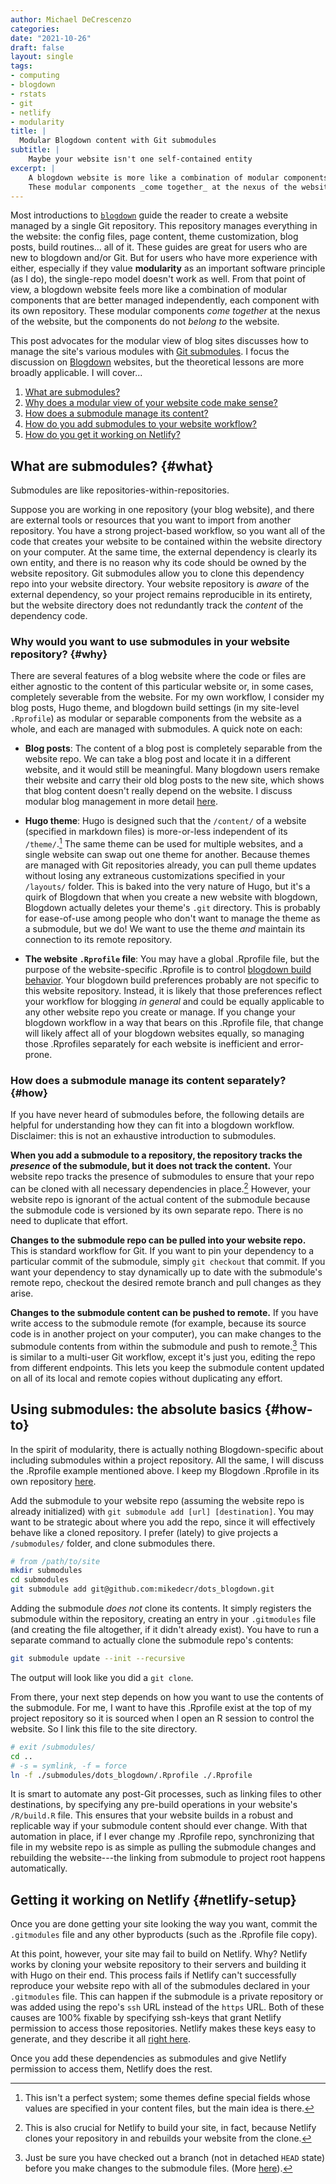 ```yaml
---
author: Michael DeCrescenzo
categories: 
date: "2021-10-26"
draft: false
layout: single
tags:
- computing
- blogdown
- rstats
- git
- netlify
- modularity
title: |
  Modular Blogdown content with Git submodules
subtitle: |
    Maybe your website isn't one self-contained entity
excerpt: |
    A blogdown website is more like a combination of modular components that are better managed independently, each component with its own repository.
    These modular components _come together_ at the nexus of the website, but the components do not _belong to_ the website.
---
```


Most introductions to [`blogdown`](https://pkgs.rstudio.com/blogdown/) guide the reader to create a website managed by a single Git repository.
This repository manages everything in the website: the config files, page content, theme customization, blog posts, build routines... all of it.
These guides are great for users who are new to blogdown and/or Git.
But for users who have more experience with either, especially if they value **modularity** as an important software principle (as I do), the single-repo model doesn't work as well.
From that point of view, a blogdown website feels more like a combination of modular components that are better managed independently, each component with its own repository.
These modular components _come together_ at the nexus of the website, but the components do not _belong to_ the website.

This post advocates for the modular view of blog sites discusses how to manage the site's various modules with [Git submodules](https://git-scm.com/book/en/v2/Git-Tools-Submodules).
I focus the discussion on [Blogdown](https://bookdown.org/yihui/blogdown/) websites, but the theoretical lessons are more broadly applicable.
I will cover...

1. [What are submodules?](#what)
1. [Why does a modular view of your website code make sense?](#why)
1. [How does a submodule manage its content?](#how)
1. [How do you add submodules to your website workflow?](#how-to)
1. [How do you get it working on Netlify?](#netlify-setup)


## What are submodules? {#what}

Submodules are like repositories-within-repositories. 

Suppose you are working in one repository (your blog website), and there are external tools or resources that you want to import from another repository.
You have a strong project-based workflow, so you want all of the code that creates your website to be contained within the website directory on your computer.
At the same time, the external dependency is clearly its own entity, and there is no reason why its code should be owned by the website repository.
Git submodules allow you to clone this dependency repo into your website directory. 
Your website repository is _aware_ of the external dependency, so your project remains reproducible in its entirety, but the website directory does not redundantly track the _content_ of the dependency code.


### Why would you want to use submodules in your website repository? {#why}

There are several features of a blog website where the code or files are either agnostic to the content of this particular website or, in some cases, completely severable from the website. 
For my own workflow, I consider my blog posts, Hugo theme, and blogdown build settings (in my site-level `.Rprofile`) as modular or separable components from the website as a whole, and each are managed with submodules.
A quick note on each:

- **Blog posts**: The content of a blog post is completely separable from the website repo. 
    We can take a blog post and locate it in a different website, and it would still be meaningful.
    Many blogdown users remake their website and carry their old blog posts to the new site, which shows that blog content doesn't really depend on the website.
    I discuss modular blog management in more detail [here](/blog/post_submodule).

[^theme]: This isn't a perfect system; some themes define special fields whose values are specified in your content files, but the main idea is there.

- **Hugo theme**: Hugo is designed such that the `/content/` of a website (specified in markdown files) is more-or-less independent of its `/theme/`.[^theme]
    The same theme can be used for multiple websites, and a single website can swap out one theme for another.
    Because themes are managed with Git repositories already, you can pull theme updates without losing any extraneous customizations specified in your `/layouts/` folder.
    This is baked into the very nature of Hugo, but it's a quirk of Blogdown that when you create a new website with blogdown, Blogdown actually deletes your theme's `.git` directory. 
    This is probably for ease-of-use among people who don't want to manage the theme as a submodule, but we do! 
    We want to use the theme _and_ maintain its connection to its remote repository.

- **The website `.Rprofile` file**: You may have a global .Rprofile file, but the purpose of the website-specific .Rprofile is to control [blogdown build behavior](https://bookdown.org/yihui/blogdown/global-options.html).
    Your blogdown build preferences probably are not specific to this website repository.
    Instead, it is likely that those preferences reflect your workflow for blogging _in general_ and could be equally applicable to any other website repo you create or manage.
    If you change your blogdown workflow in a way that bears on this .Rprofile file, that change will likely affect all of your blogdown websites equally, so managing those .Rprofiles separately for each website is inefficient and error-prone.



### How does a submodule manage its content separately? {#how}

If you have never heard of submodules before, the following details are helpful for understanding how they can fit into a blogdown workflow.
Disclaimer: this is not an exhaustive introduction to submodules.

**When you add a submodule to a repository, the repository tracks the _presence_ of the submodule, but it does not track the content.** 
Your website repo tracks the presence of submodules to ensure that your repo can be cloned with all necessary dependencies in place.[^netlify-clone] 
However, your website repo is ignorant of the actual content of the submodule because the submodule code is versioned by its own separate repo.
There is no need to duplicate that effort.

[^netlify-clone]: This is also crucial for Netlify to build your site, in fact, because Netlify clones your repository in and rebuilds your website from the clone.

**Changes to the submodule repo can be pulled into your website repo.**
This is standard workflow for Git. 
If you want to pin your dependency to a particular commit of the submodule, simply `git checkout` that commit.
If you want your dependency to stay dynamically up to date with the submodule's remote repo, checkout the desired remote branch and pull changes as they arise.

**Changes to the submodule content can be pushed to remote.**
If you have write access to the submodule remote (for example, because its source code is in another project on your computer), you can make changes to the submodule contents from within the submodule and push to remote.[^detached-head]
This is similar to a multi-user Git workflow, except it's just you, editing the repo from different endpoints.
This lets you keep the submodule content updated on all of its local and remote copies without duplicating any effort.

[^detached-head]: Just be sure you have checked out a branch (not in detached `HEAD` state) before you make changes to the submodule files. (More [here](https://git-scm.com/book/en/v2/Git-Tools-Submodules#_working_on_a_submodule)).



## Using submodules: the absolute basics {#how-to}

In the spirit of modularity, there is actually nothing Blogdown-specific about including submodules within a project repository.
All the same, I will discuss the .Rprofile example mentioned above.
I keep my Blogdown .Rprofile in its own repository [here](git@github.com:mikedecr/dots_blogdown.git).

Add the submodule to your website repo (assuming the website repo is already initialized) with `git submodule add [url] [destination]`. 
You may want to be strategic about where you add the repo, since it will effectively behave like a cloned repository.
I prefer (lately) to give projects a `/submodules/` folder, and clone submodules there.

```sh
# from /path/to/site
mkdir submodules
cd submodules
git submodule add git@github.com:mikedecr/dots_blogdown.git
```

Adding the submodule _does not_ clone its contents.
It simply registers the submodule within the repository, creating an entry in your `.gitmodules` file (and creating the file altogether, if it didn't already exist).
You have to run a separate command to actually clone the submodule repo's contents:

```sh
git submodule update --init --recursive
```

The output will look like you did a `git clone`.

From there, your next step depends on how you want to use the contents of the submodule.
For me, I want to have this .Rprofile exist at the top of my project repository so it is sourced when I open an R session to control the website.
So I link this file to the site directory.

```sh
# exit /submodules/
cd ..
# -s = symlink, -f = force
ln -f ./submodules/dots_blogdown/.Rprofile ./.Rprofile
```

It is smart to automate any post-Git processes, such as linking files to other destinations, by specifying any pre-build operations in your website's `/R/build.R` file.
This ensures that your website builds in a robust and replicable way if your submodule content should ever change.
With that automation in place, if I ever change my .Rprofile repo, synchronizing that file in my website repo is as simple as pulling the submodule changes and rebuilding the website---the linking from submodule to project root happens automatically.


## Getting it working on Netlify {#netlify-setup}

Once you are done getting your site looking the way you want, commit the `.gitmodules` file and any other byproducts (such as the .Rprofile file copy).

At this point, however, your site may fail to build on Netlify. 
Why? 
Netlify works by cloning your website repository to their servers and building it with Hugo on their end.
This process fails if Netlify can't successfully reproduce your website repo with all of the submodules declared in your `.gitmodules` file.
This can happen if the submodule is a private repository or was added using the repo's `ssh` URL instead of the `https` URL.
Both of these causes are 100% fixable by specifying ssh-keys that grant Netlify permission to access those repositories. 
Netlify makes these keys easy to generate, and they describe it all [right here](https://docs.netlify.com/configure-builds/repo-permissions-linking/#git-submodules).

Once you add these dependencies as submodules and give Netlify permission to access them, Netlify does the rest.
